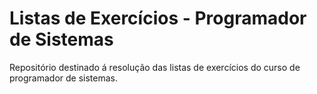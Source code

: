 # Listas de Exercícios - Programador de Sistemas

Repositório destinado á resolução das listas de exercícios do curso de programador de sistemas.

